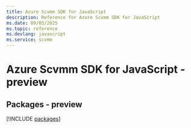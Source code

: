 ```yaml
---
title: Azure Scvmm SDK for JavaScript
description: Reference for Azure Scvmm SDK for JavaScript
ms.date: 09/03/2025
ms.topic: reference
ms.devlang: javascript
ms.service: scvmm
---
```

# Azure Scvmm SDK for JavaScript - preview
## Packages - preview
[!INCLUDE [packages](scvmm-index.md)]